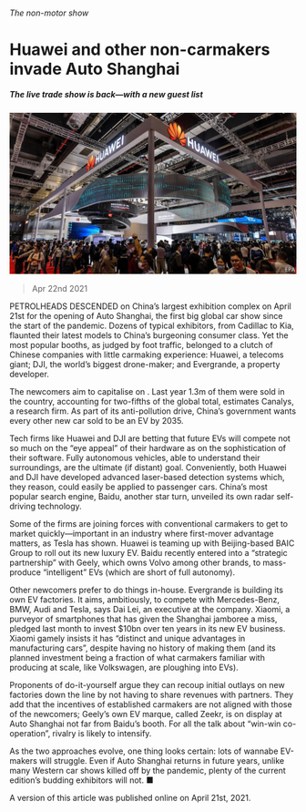 ###### The non-motor show

# Huawei and other non-carmakers invade Auto Shanghai 

##### The live trade show is back—with a new guest list 

![image](images/20210424_wbp505.jpg) 

> Apr 22nd 2021 

PETROLHEADS DESCENDED on China’s largest exhibition complex on April 21st for the opening of Auto Shanghai, the first big global car show since the start of the pandemic. Dozens of typical exhibitors, from Cadillac to Kia, flaunted their latest models to China’s burgeoning consumer class. Yet the most popular booths, as judged by foot traffic, belonged to a clutch of Chinese companies with little carmaking experience: Huawei, a telecoms giant; DJI, the world’s biggest drone-maker; and Evergrande, a property developer.

The newcomers aim to capitalise on . Last year 1.3m of them were sold in the country, accounting for two-fifths of the global total, estimates Canalys, a research firm. As part of its anti-pollution drive, China’s government wants every other new car sold to be an EV by 2035.


Tech firms like Huawei and DJI are betting that future EVs will compete not so much on the “eye appeal” of their hardware as on the sophistication of their software. Fully autonomous vehicles, able to understand their surroundings, are the ultimate (if distant) goal. Conveniently, both Huawei and DJI have developed advanced laser-based detection systems which, they reason, could easily be applied to passenger cars. China’s most popular search engine, Baidu, another star turn, unveiled its own radar self-driving technology.

Some of the firms are joining forces with conventional carmakers to get to market quickly—important in an industry where first-mover advantage matters, as Tesla has shown. Huawei is teaming up with Beijing-based BAIC Group to roll out its new luxury EV. Baidu recently entered into a “strategic partnership” with Geely, which owns Volvo among other brands, to mass-produce “intelligent” EVs (which are short of full autonomy).

Other newcomers prefer to do things in-house. Evergrande is building its own EV factories. It aims, ambitiously, to compete with Mercedes-Benz, BMW, Audi and Tesla, says Dai Lei, an executive at the company. Xiaomi, a purveyor of smartphones that has given the Shanghai jamboree a miss, pledged last month to invest $10bn over ten years in its new EV business. Xiaomi gamely insists it has “distinct and unique advantages in manufacturing cars”, despite having no history of making them (and its planned investment being a fraction of what carmakers familiar with producing at scale, like Volkswagen, are ploughing into EVs).

Proponents of do-it-yourself argue they can recoup initial outlays on new factories down the line by not having to share revenues with partners. They add that the incentives of established carmakers are not aligned with those of the newcomers; Geely’s own EV marque, called Zeekr, is on display at Auto Shanghai not far from Baidu’s booth. For all the talk about “win-win co-operation”, rivalry is likely to intensify.

As the two approaches evolve, one thing looks certain: lots of wannabe EV-makers will struggle. Even if Auto Shanghai returns in future years, unlike many Western car shows killed off by the pandemic, plenty of the current edition’s budding exhibitors will not. ■

A version of this article was published online on April 21st, 2021.

